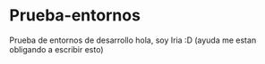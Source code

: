 # Prueba-entornos
Prueba de entornos de desarrollo
hola, soy Iria :D (ayuda me estan obligando a escribir esto)
